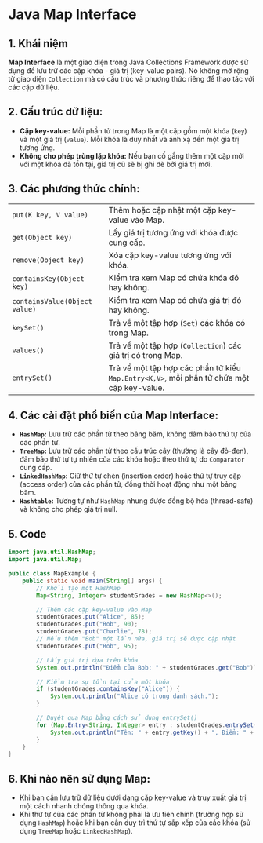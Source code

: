 # Java Map Interface

## 1. Khái niệm

**Map Interface** là một giao diện trong Java Collections Framework được sử dụng để lưu trữ các cặp khóa - giá trị (key-value pairs). Nó không mở rộng từ giao diện `Collection` mà có cấu trúc và phương thức riêng để thao tác với các cặp dữ liệu.

## **2. Cấu trúc dữ liệu:**

* **Cặp key-value:** Mỗi phần tử trong Map là một cặp gồm một khóa (`key`) và một giá trị (`value`). Mỗi khóa là duy nhất và ánh xạ đến một giá trị tương ứng.
* **Không cho phép trùng lặp khóa:** Nếu bạn cố gắng thêm một cặp mới với một khóa đã tồn tại, giá trị cũ sẽ bị ghi đè bởi giá trị mới.

## **3. Các phương thức chính:**

|                               |                                                                                           |
| ----------------------------- | ----------------------------------------------------------------------------------------- |
| `put(K key, V value)`         |  Thêm hoặc cập nhật một cặp key-value vào Map.                                            |
| `get(Object key)`             | Lấy giá trị tương ứng với khóa được cung cấp.                                             |
| `remove(Object key)`          | Xóa cặp key-value tương ứng với khóa.                                                     |
| `containsKey(Object key)`     | Kiểm tra xem Map có chứa khóa đó hay không.                                               |
| `containsValue(Object value)` | Kiểm tra xem Map có chứa giá trị đó hay không.                                            |
| `keySet()`                    | Trả về một tập hợp (`Set`) các khóa có trong Map.                                         |
| `values()`                    | Trả về một tập hợp (`Collection`) các giá trị có trong Map.                               |
| `entrySet()`                  | Trả về một tập hợp các phần tử kiểu `Map.Entry<K,V>`, mỗi phần tử chứa một cặp key-value. |

## **4. Các cài đặt phổ biến của Map Interface:**

* **`HashMap`:** Lưu trữ các phần tử theo bảng băm, không đảm bảo thứ tự của các phần tử.
* **`TreeMap`:** Lưu trữ các phần tử theo cấu trúc cây (thường là cây đỏ-đen), đảm bảo thứ tự tự nhiên của các khóa hoặc theo thứ tự do `Comparator` cung cấp.
* **`LinkedHashMap`:** Giữ thứ tự chèn (insertion order) hoặc thứ tự truy cập (access order) của các phần tử, đồng thời hoạt động như một bảng băm.
* **`Hashtable`:** Tương tự như `HashMap` nhưng được đồng bộ hóa (thread-safe) và không cho phép giá trị null.

## **5. Code**

```java
import java.util.HashMap;
import java.util.Map;

public class MapExample {
    public static void main(String[] args) {
        // Khởi tạo một HashMap
        Map<String, Integer> studentGrades = new HashMap<>();

        // Thêm các cặp key-value vào Map
        studentGrades.put("Alice", 85);
        studentGrades.put("Bob", 90);
        studentGrades.put("Charlie", 78);
        // Nếu thêm "Bob" một lần nữa, giá trị sẽ được cập nhật
        studentGrades.put("Bob", 95);

        // Lấy giá trị dựa trên khóa
        System.out.println("Điểm của Bob: " + studentGrades.get("Bob"));

        // Kiểm tra sự tồn tại của một khóa
        if (studentGrades.containsKey("Alice")) {
            System.out.println("Alice có trong danh sách.");
        }

        // Duyệt qua Map bằng cách sử dụng entrySet()
        for (Map.Entry<String, Integer> entry : studentGrades.entrySet()) {
            System.out.println("Tên: " + entry.getKey() + ", Điểm: " + entry.getValue());
        }
    }
}
```

## **6. Khi nào nên sử dụng Map:**

* Khi bạn cần lưu trữ dữ liệu dưới dạng cặp key-value và truy xuất giá trị một cách nhanh chóng thông qua khóa.
* Khi thứ tự của các phần tử không phải là ưu tiên chính (trường hợp sử dụng `HashMap`) hoặc khi bạn cần duy trì thứ tự sắp xếp của các khóa (sử dụng `TreeMap` hoặc `LinkedHashMap`).
